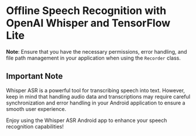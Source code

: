 
# Offline Speech Recognition with OpenAI Whisper and TensorFlow Lite


**Note**: Ensure that you have the necessary permissions, error handling, and file path management in your application when using the `Recorder` class.

## Important Note

Whisper ASR is a powerful tool for transcribing speech into text. However, keep in mind that handling audio data and transcriptions may require careful synchronization and error handling in your Android application to ensure a smooth user experience.


Enjoy using the Whisper ASR Android app to enhance your speech recognition capabilities!
